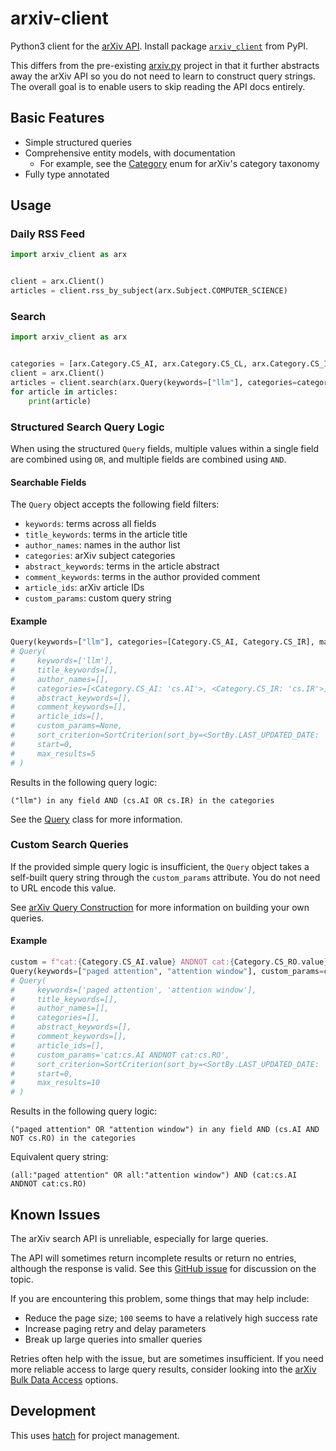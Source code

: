 # arxiv-client

Python3 client for the [arXiv API](https://info.arxiv.org/help/api/user-manual.html).
Install package [`arxiv_client`](https://pypi.org/project/arxiv-client/) from PyPI.

This differs from the pre-existing [arxiv.py](https://github.com/lukasschwab/arxiv.py) project 
in that it further abstracts away the arXiv API so you do not need to learn to construct
query strings. The overall goal is to enable users to skip reading the API docs entirely.

## Basic Features

- Simple structured queries
- Comprehensive entity models, with documentation
  - For example, see the [Category](src/arxiv_client/category.py) enum for arXiv's category taxonomy
- Fully type annotated

## Usage

### Daily RSS Feed

```py
import arxiv_client as arx


client = arx.Client()
articles = client.rss_by_subject(arx.Subject.COMPUTER_SCIENCE)
```

### Search

```py
import arxiv_client as arx


categories = [arx.Category.CS_AI, arx.Category.CS_CL, arx.Category.CS_IR]
client = arx.Client()
articles = client.search(arx.Query(keywords=["llm"], categories=categories, max_results=10))
for article in articles:
    print(article)
```

### Structured Search Query Logic

When using the structured `Query` fields, multiple values within a single field are combined using `OR`, 
and multiple fields are combined using `AND`.

#### Searchable Fields

The `Query` object accepts the following field filters:

- `keywords`: terms across all fields
- `title_keywords`: terms in the article title
- `author_names`: names in the author list
- `categories`: arXiv subject categories
- `abstract_keywords`: terms in the article abstract
- `comment_keywords`: terms in the author provided comment
- `article_ids`: arXiv article IDs
- `custom_params`: custom query string

#### Example

```py
Query(keywords=["llm"], categories=[Category.CS_AI, Category.CS_IR], max_results=5)
# Query(
#     keywords=['llm'],
#     title_keywords=[],
#     author_names=[],
#     categories=[<Category.CS_AI: 'cs.AI'>, <Category.CS_IR: 'cs.IR'>],
#     abstract_keywords=[],
#     comment_keywords=[],
#     article_ids=[],
#     custom_params=None,
#     sort_criterion=SortCriterion(sort_by=<SortBy.LAST_UPDATED_DATE: 'lastUpdatedDate'>, sort_order=<SortOrder.DESC: 'descending'>),
#     start=0,
#     max_results=5
# )
```

Results in the following query logic:

```
("llm") in any field AND (cs.AI OR cs.IR) in the categories
```

See the [Query](src/arxiv_client/query.py) class for more information.

### Custom Search Queries

If the provided simple query logic is insufficient, the `Query` object takes a self-built query string through the `custom_params` attribute. You do not need to URL encode this value.

See [arXiv Query Construction](https://info.arxiv.org/help/api/user-manual.html#51-details-of-query-construction) for more information on building your own queries.

#### Example

```py
custom = f"cat:{Category.CS_AI.value} ANDNOT cat:{Category.CS_RO.value}"
Query(keywords=["paged attention", "attention window"], custom_params=custom)
# Query(
#     keywords=['paged attention', 'attention window'],
#     title_keywords=[],
#     author_names=[],
#     categories=[],
#     abstract_keywords=[],
#     comment_keywords=[],
#     article_ids=[],
#     custom_params='cat:cs.AI ANDNOT cat:cs.RO',
#     sort_criterion=SortCriterion(sort_by=<SortBy.LAST_UPDATED_DATE: 'lastUpdatedDate'>, sort_order=<SortOrder.DESC: 'descending'>),
#     start=0,
#     max_results=10
# )
```

Results in the following query logic:

```
("paged attention" OR "attention window") in any field AND (cs.AI AND NOT cs.RO) in the categories
```

Equivalent query string:

```
(all:"paged attention" OR all:"attention window") AND (cat:cs.AI ANDNOT cat:cs.RO)
```

## Known Issues

The arXiv search API is unreliable, especially for large queries.

The API will sometimes return incomplete results or return no entries,
although the response is valid. See this [GitHub issue](https://github.com/lukasschwab/arxiv.py/issues/43)
for discussion on the topic.

If you are encountering this problem, some things that may help include:

- Reduce the page size; `100` seems to have a relatively high success rate
- Increase paging retry and delay parameters
- Break up large queries into smaller queries

Retries often help with the issue, but are sometimes insufficient.
If you need more reliable access to large query results, consider looking into
the [arXiv Bulk Data Access](https://info.arxiv.org/help/bulk_data.html) options.

## Development

This uses [hatch](https://hatch.pypa.io/latest/) for project management.
